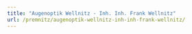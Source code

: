 ```yaml
---
title: "Augenoptik Wellnitz - Inh. Inh. Frank Wellnitz"
url: /premnitz/augenoptik-wellnitz-inh-inh-frank-wellnitz/
---
```

